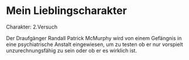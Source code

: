 # Mein Lieblingscharakter



Charakter: 2.Versuch

Der Draufgänger Randall Patrick McMurphy wird von einem Gefängnis in eine psychiatrische Anstalt eingewiesen, 
um zu testen ob er nur vorspielt unzurechnungsfähig zu sein oder ob er es wirklich ist.

